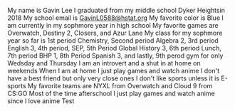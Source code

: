My name is Gavin Lee
I graduated from my middle school Dyker Heightsin 2018
My school email is GavinL0588@hstat.org
My favorite color is Blue
I am currently in my sophmore year in high school
My favorite games are Overwatch, Destiny 2, Closers, and Azur Lane
My class for my sophmore year so far is 1st period Chemistry, Second period Algebra 2, 3rd period English 3, 4th period, SEP, 5th Period Global History 3, 6th period Lunch, 7th period BHP 1, 8th Period Spanish 3, and lastly, 9th perod gym for only Wedsday and Thursday
I am an introvert and a shut in at home on weekends
When I am at home I just play games and watch anime
I don't have a best friend but only very close ones
I don't like sports unless it is E-sports
My favorite teams are NYXL from Overwatch and Cloud 9 from CS:GO
Most of the time afterschool I just play games and watch anime since I love anime
Test